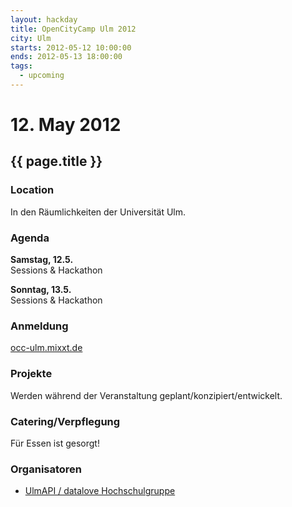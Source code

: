 ```yaml
---
layout: hackday
title: OpenCityCamp Ulm 2012
city: Ulm
starts: 2012-05-12 10:00:00
ends: 2012-05-13 18:00:00
tags:
  - upcoming
---
```

# 12. May 2012
## {{ page.title }}

### Location
In den Räumlichkeiten der Universität Ulm.

### Agenda

**Samstag, 12.5.**<br />
Sessions & Hackathon

**Sonntag, 13.5.**<br />
Sessions & Hackathon

### Anmeldung
[occ-ulm.mixxt.de](http://occ-ulm.mixxt.de/)

### Projekte
Werden während der Veranstaltung geplant/konzipiert/entwickelt.  

### Catering/Verpflegung
Für Essen ist gesorgt!

### Organisatoren
- [UlmAPI / datalove Hochschulgruppe](http://ulmapi.de/)
